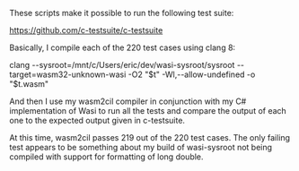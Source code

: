 
These scripts make it possible to run the following test suite:

https://github.com/c-testsuite/c-testsuite

Basically, I compile each of the 220 test cases using clang 8:

clang --sysroot=/mnt/c/Users/eric/dev/wasi-sysroot/sysroot --target=wasm32-unknown-wasi -O2 "$t" -Wl,--allow-undefined  -o "$t.wasm"

And then I use my wasm2cil compiler in conjunction with my C#
implementation of Wasi to run all the tests and compare the output
of each one to the expected output given in c-testsuite.

At this time, wasm2cil passes 219 out of the 220 test cases.
The only failing test appears to be something about my build
of wasi-sysroot not being compiled with support for formatting
of long double.

